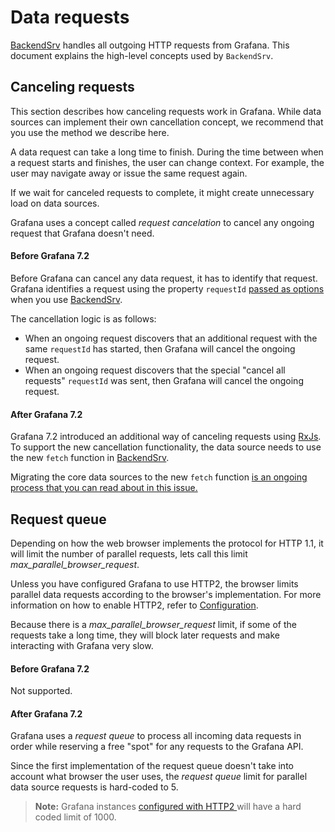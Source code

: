 # Data requests

[BackendSrv](https://grafana.com/docs/grafana/latest/packages_api/runtime/backendsrv) handles all outgoing HTTP requests from Grafana. This document explains the high-level concepts used by `BackendSrv`.

## Canceling requests

This section describes how canceling requests work in Grafana. While data sources can implement their own cancellation concept, we recommend that you use the method we describe here.

A data request can take a long time to finish. During the time between when a request starts and finishes, the user can change context. For example, the user may navigate away or issue the same request again.

If we wait for canceled requests to complete, it might create unnecessary load on data sources.

Grafana uses a concept called _request cancelation_ to cancel any ongoing request that Grafana doesn't need.

#### Before Grafana 7.2

Before Grafana can cancel any data request, it has to identify that request. Grafana identifies a request using the property `requestId` [passed as options](https://github.com/grafana/grafana/blob/main/docs/sources/packages_api/runtime/backendsrvrequest.md) when you use [BackendSrv](https://grafana.com/docs/grafana/latest/packages_api/runtime/backendsrv).

The cancellation logic is as follows:

- When an ongoing request discovers that an additional request with the same `requestId` has started, then Grafana will cancel the ongoing request.
- When an ongoing request discovers that the special "cancel all requests" `requestId` was sent, then Grafana will cancel the ongoing request.

#### After Grafana 7.2

Grafana 7.2 introduced an additional way of canceling requests using [RxJs](https://github.com/ReactiveX/rxjs). To support the new cancellation functionality, the data source needs to use the new `fetch` function in [BackendSrv](https://grafana.com/docs/grafana/latest/packages_api/runtime/backendsrv).

Migrating the core data sources to the new `fetch` function [is an ongoing process that you can read about in this issue.](https://github.com/grafana/grafana/issues/27222)

## Request queue

Depending on how the web browser implements the protocol for HTTP 1.1, it will limit the number of parallel requests, lets call this limit _max_parallel_browser_request_.

Unless you have configured Grafana to use HTTP2, the browser limits parallel data requests according to the browser's implementation. For more information on how to enable HTTP2, refer to [Configuration](https://grafana.com/docs/grafana/latest/administration/configuration/#protocol).

Because there is a _max_parallel_browser_request_ limit, if some of the requests take a long time, they will block later requests and make interacting with Grafana very slow.

#### Before Grafana 7.2

Not supported.

#### After Grafana 7.2

Grafana uses a _request queue_ to process all incoming data requests in order while reserving a free "spot" for any requests to the Grafana API.

Since the first implementation of the request queue doesn't take into account what browser the user uses, the _request queue_ limit for parallel data source requests is hard-coded to 5.

> **Note:** Grafana instances [configured with HTTP2 ](https://grafana.com/docs/grafana/latest/administration/configuration/#protocol) will have a hard coded limit of 1000.
